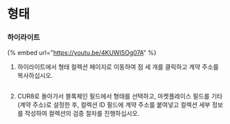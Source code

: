 # 형태

### 하이라이트



{% embed url="https://youtu.be/4KUWI5Og07A" %}

1. 하이라이트에서 형태 컬렉션 페이지로 이동하여 점 세 개를 클릭하고 계약 주소를 복사하십시오.

<figure><img src="../../.gitbook/assets/Screenshot 2025-01-31 at 13.28.40.png" alt=""><figcaption></figcaption></figure>

2. CUR8로 돌아가서 블록체인 필드에서 형태를 선택하고, 마켓플레이스 필드를 기타(계약 주소)로 설정한 후, 컬렉션 ID 필드에 계약 주소를 붙여넣고 컬렉션 세부 정보를 작성하여 컬렉션의 검증 절차를 진행하십시오.

<figure><img src="../../.gitbook/assets/Screenshot 2025-01-31 at 13.32.20.png" alt=""><figcaption></figcaption></figure>